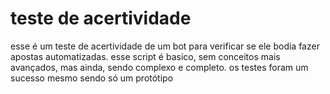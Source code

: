 # teste de acertividade

esse é um teste de acertividade de um bot para verificar se ele bodia fazer apostas automatizadas.
esse script é basico, sem conceitos mais avançados, mas ainda, sendo complexo e completo.
os testes foram um sucesso mesmo sendo só um protótipo
